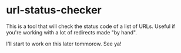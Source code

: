 # url-status-checker
This is a tool that will check the status code of a list of URLs. Useful if you're working with a lot of redirects made "by hand".

I'll start to work on this later tommorow.
See ya!
